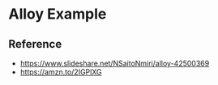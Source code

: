 # Alloy Example

## Reference

- https://www.slideshare.net/NSaitoNmiri/alloy-42500369
- https://amzn.to/2IGPlXG

